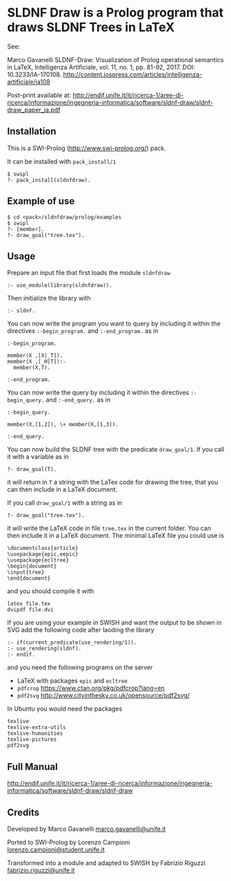 SLDNF Draw is a Prolog program that draws SLDNF Trees in LaTeX
==============================================================



See:

Marco Gavanelli SLDNF-Draw: Visualization of Prolog operational semantics in LaTeX, Intelligenza Artificiale, vol. 11, no. 1, pp. 81-92, 2017. DOI: 10.3233/IA-170108.
http://content.iospress.com/articles/intelligenza-artificiale/ia108

Post-print available at: http://endif.unife.it/it/ricerca-1/aree-di-ricerca/informazione/ingegneria-informatica/software/sldnf-draw/sldnf-draw_paper_ia.pdf

Installation
------------
This is a SWI-Prolog (http://www.swi-prolog.org/) pack.

It can be installed with `pack_install/1`

    $ swipl
    ?- pack_install(sldnfdraw).

Example of use
---------------

    $ cd <pack>/sldnfdraw/prolog/examples
    $ swipl
    ?- [member].
    ?- draw_goal("tree.tex").

Usage
-----

Prepare an input file that first loads the module `sldnfdraw`

    :- use_module(library(sldnfdraw)).


Then initialize the library with

    :- sldnf.

You can now write the program you want to query by including it within
the directives `:-begin_program.` and `:-end_program.` as in
```
:-begin_program.

member(X ,[X|_T]).
member(X ,[_H|T]):-
  member(X,T).

:-end_program.
```
You can now write the query by including it within
the directives `:-begin_query.` and `:-end_query.` as in
```
:-begin_query.

member(X,[1,2]), \+ member(X,[1,3]).

:-end_query.
```
You can now build the SLDNF tree with the predicate `draw_goal/1`.
If you call it with a variable as in
```
?- draw_goal(T).
```
it will return in `T` a string with the LaTex code for drawing the tree, that you
can then include in a LaTeX document.

If you call `draw_goal/1` with a string as in
```
?- draw_goal("tree.tex").
```
it will write the LaTeX code in file `tree.tex` in the current folder.
You can then include it in a LaTeX document. The minimal LaTeX file you could use
is
```
\documentclass{article}
\usepackage{epic,eepic}
\usepackage{ecltree}
\begin{document}
\input{tree}
\end{document}
```
and you should compile it with
```
latex file.tex
dvipdf file.dvi
```

If you are using your example in SWISH and want the output to be shown
in SVG add the following code after laoding the library

    :- if(current_predicate(use_rendering/1)).
    :- use_rendering(sldnf).
    :- endif.

and you need the following programs on the server
 - LaTeX with packages `epic` and `ecltree`
 - `pdfcrop` https://www.ctan.org/pkg/pdfcrop?lang=en
 - `pdf2svg` http://www.cityinthesky.co.uk/opensource/pdf2svg/

In Ubuntu you would need the packages
```
texlive
texlive-extra-utils  
texlive-humanities
texlive-pictures
pdf2svg
```

Full Manual
-----------
http://endif.unife.it/it/ricerca-1/aree-di-ricerca/informazione/ingegneria-informatica/software/sldnf-draw/sldnf-draw

Credits
-------
Developed by Marco Gavanelli <marco.gavanelli@unife.it>

Ported to SWI-Prolog by Lorenzo Campioni <lorenzo.campioni@student.unife.it>

Transformed into a module and adapted to SWISH by Fabrizio Riguzzi <fabrizio.riguzzi@unife.it>
